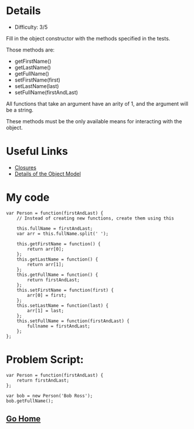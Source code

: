 # Details

* Difficulty: 3/5

Fill in the object constructor with the methods specified in the tests.

Those methods are:
* getFirstName()
* getLastName()
* getFullName()
* setFirstName(first)
* setLastName(last)
* setFullName(firstAndLast)

All functions that take an argument have an arity of 1, and the argument will be a string.

These methods must be the only available means for interacting with the object.

# Useful Links

* [Closures](https://developer.mozilla.org/en-US/docs/Web/JavaScript/Closures)
* [Details of the Object Model](https://developer.mozilla.org/en-US/docs/Web/JavaScript/Guide/Details_of_the_Object_Model)

# My code

```
var Person = function(firstAndLast) {
	// Instead of creating new functions, create them using this
    
    this.fullName = firstAndLast;
    var arr = this.fullName.split(' ');
    
    this.getFirstName = function() {
        return arr[0];
    };
    this.getLastName = function() {
        return arr[1];
    };
    this.getFullName = function() {
        return firstAndLast;
    };
    this.setFirstName = function(first) {
        arr[0] = first;
    };
    this.setLastName = function(last) {
        arr[1] = last;
    };
    this.setFullName = function(firstAndLast) {
        fullname = firstAndLast;
    };
};
```
# Problem Script:

```
var Person = function(firstAndLast) {
    return firstAndLast;
};

var bob = new Person('Bob Ross');
bob.getFullName();
```
## [Go Home](https://github.com/Rafase282/My-FreeCodeCamp-Code/wiki)